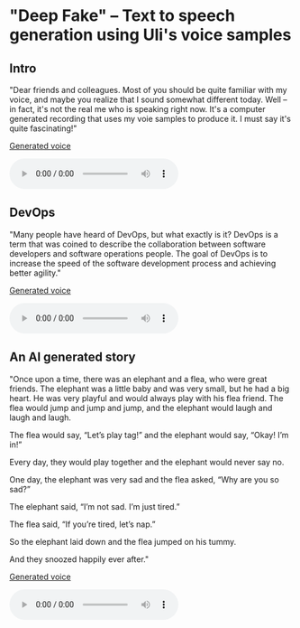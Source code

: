 # "Deep Fake" – Text to speech generation using Uli's voice samples

## Intro

"Dear friends and colleagues. Most of you should be quite familiar with my voice, and maybe you realize that I sound somewhat different today. Well  – in fact, it's not the real me who is speaking right now. It's a computer generated recording that uses my voie samples to produce it. I must say it's quite fascinating!"

[Generated voice](ulivoice.wav)

<audio controls>
  <source src="ulivoice.ogg" type="audio/ogg">
Your browser does not support the audio element.
</audio>

## DevOps

"Many people have heard of DevOps, but what exactly is it? DevOps is a term that was coined to describe the collaboration between software developers and software operations people. The goal of DevOps is to increase the speed of the software development process and achieving better agility."

[Generated voice](ulidevops.wav)

<audio controls>
  <source src="ulidevops.ogg" type="audio/ogg">
Your browser does not support the audio element.
</audio>

## An AI generated story

"Once upon a time, there was an elephant and a flea, who were great friends. The elephant was a little baby and was very small, but he had a big heart. He was very playful and would always play with his flea friend. The flea would jump and jump and jump, and the elephant would laugh and laugh and laugh.

The flea would say, “Let’s play tag!” and the elephant would say, “Okay! I’m in!”

Every day, they would play together and the elephant would never say no.

One day, the elephant was very sad and the flea asked, “Why are you so sad?”

The elephant said, “I’m not sad. I’m just tired.”

The flea said, “If you’re tired, let’s nap.”

So the elephant laid down and the flea jumped on his tummy.

And they snoozed happily ever after."

[Generated voice](aistory02.wav)

<audio controls>
  <source src="aistory02.ogg" type="audio/ogg">
Your browser does not support the audio element.
</audio>
